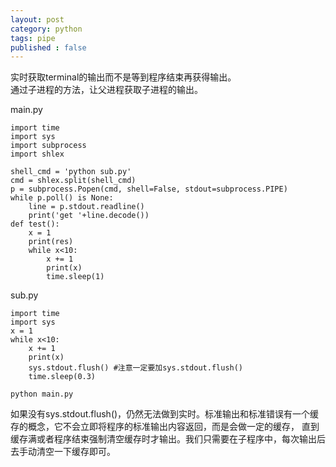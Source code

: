 ```yaml
---
layout: post
category: python
tags: pipe
published : false
---
```

实时获取terminal的输出而不是等到程序结束再获得输出。   
通过子进程的方法，让父进程获取子进程的输出。        

main.py   
```
import time
import sys
import subprocess
import shlex

shell_cmd = 'python sub.py'
cmd = shlex.split(shell_cmd)
p = subprocess.Popen(cmd, shell=False, stdout=subprocess.PIPE)
while p.poll() is None:
    line = p.stdout.readline()
    print('get '+line.decode())
def test():
    x = 1
    print(res)
    while x<10:
        x += 1
        print(x)
        time.sleep(1)
```   

sub.py
```
import time
import sys
x = 1
while x<10:
    x += 1
    print(x)
    sys.stdout.flush() #注意一定要加sys.stdout.flush()
    time.sleep(0.3)
```    
`python main.py`    

如果没有sys.stdout.flush()，仍然无法做到实时。标准输出和标准错误有一个缓存的概念，它不会立即将程序的标准输出内容返回，而是会做一定的缓存，
直到缓存满或者程序结束强制清空缓存时才输出。我们只需要在子程序中，每次输出后去手动清空一下缓存即可。    
